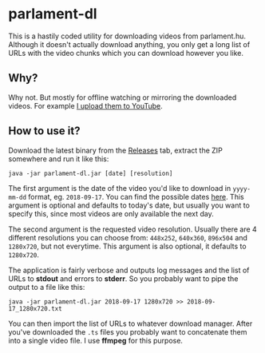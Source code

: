 # parlament-dl
This is a hastily coded utility for downloading videos from parlament.hu. Although it doesn't actually download anything, you only get a long list of URLs with the video chunks which you can download however you like.

## Why?
Why not. But mostly for offline watching or mirroring the downloaded videos. For example <a href="https://www.youtube.com/channel/UCFiYTlI_J7bWQKeLLeKE6wA">I upload them to YouTube</a>.

## How to use it?
Download the latest binary from the <a href="https://github.com/fodi/parlament-dl/releases">Releases</a> tab, extract the ZIP somewhere and run it like this:

`java -jar parlament-dl.jar [date] [resolution]`

The first argument is the date of the video you'd like to download in `yyyy-mm-dd` format, eg. `2018-09-17`. You can find the possible dates <a href="http://www.parlament.hu/videoarchivum">here</a>. This argument is optional and defaults to today's date, but usually you want to specify this, since most videos are only available the next day.

The second argument is the requested video resolution. Usually there are 4 different resolutions you can choose from: `448x252`, `640x360`, `896x504` and `1280x720`, but not everytime. This argument is also optional, it defaults to `1280x720`.

The application is fairly verbose and outputs log messages and the list of URLs to **stdout** and errors to **stderr**. So you probably want to pipe the output to a file like this:

`java -jar parlament-dl.jar 2018-09-17 1280x720 >> 2018-09-17_1280x720.txt`

You can then import the list of URLs to whatever download manager. After you've downloaded the `.ts` files you probably want to concatenate them into a single video file. I use **ffmpeg** for this purpose.
